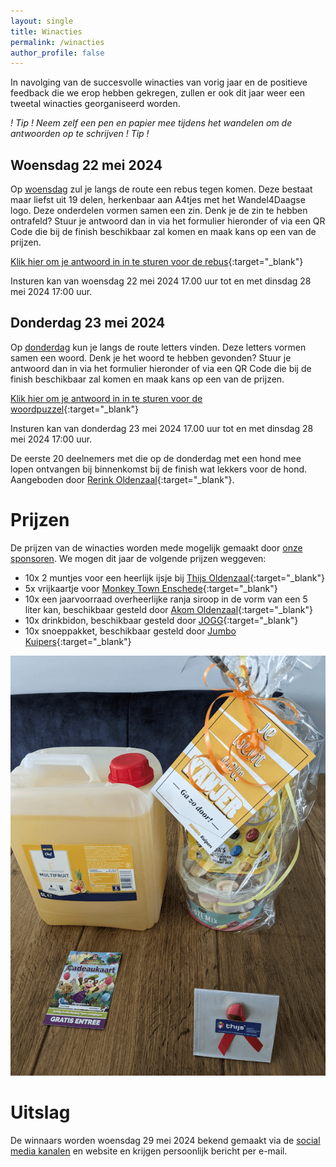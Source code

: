 ```yaml
---
layout: single
title: Winacties
permalink: /winacties
author_profile: false
---
```


In navolging van de succesvolle winacties van vorig jaar en de positieve feedback die we erop hebben gekregen, zullen er ook dit jaar weer een tweetal winacties georganiseerd worden.  

_! Tip ! Neem zelf een pen en papier mee tijdens het wandelen om de antwoorden op te schrijven ! Tip !_  

## Woensdag 22 mei 2024

Op [woensdag](/routes/woensdag) zul je langs de route een rebus tegen komen. Deze bestaat maar liefst uit 19 delen, herkenbaar aan A4tjes met het Wandel4Daagse logo. Deze onderdelen vormen samen een zin. Denk je de zin te hebben ontrafeld? Stuur je antwoord dan in via het formulier hieronder of via een QR Code die bij de finish beschikbaar zal komen en maak kans op een van de prijzen.  

[Klik hier om je antwoord in in te sturen voor de rebus](https://forms.microsoft.com/e/Hv5vQy0H3U){:target="_blank"}  

Insturen kan van woensdag 22 mei 2024 17.00 uur tot en met dinsdag 28 mei 2024 17:00 uur.  

## Donderdag 23 mei 2024

Op [donderdag](/routes/donderdag) kun je langs de route letters vinden. Deze letters vormen samen een woord. Denk je het woord te hebben gevonden? Stuur je antwoord dan in via het formulier hieronder of via een QR Code die bij de finish beschikbaar zal komen en maak kans op een van de prijzen.  

[Klik hier om je antwoord in in te sturen voor de woordpuzzel](https://forms.microsoft.com/e/ARxC2Ru2Z4){:target="_blank"}  

Insturen kan van donderdag 23 mei 2024 17.00 uur tot en met dinsdag 28 mei 2024 17:00 uur.  

De eerste 20 deelnemers met die op de donderdag met een hond mee lopen ontvangen bij binnenkomst bij de finish wat lekkers voor de hond. Aangeboden door [Rerink Oldenzaal](https://reerink.nl){:target="_blank"}.  

# Prijzen

De prijzen van de winacties worden mede mogelijk gemaakt door [onze sponsoren](/sponsoren). We mogen dit jaar de volgende prijzen weggeven:

- 10x 2 muntjes voor een heerlijk ijsje bij [Thijs Oldenzaal](https://thijs-oldenzaal.nl){:target="_blank"}
- 5x vrijkaartje voor [Monkey Town Enschede](https://monkeytown.eu/nl/enschede/home){:target="_blank"}
- 10x een jaarvoorraad overheerlijke ranja siroop in de vorm van een 5 liter kan, beschikbaar gesteld door [Akom Oldenzaal](https://www.akomoldenzaal.nl/){:target="_blank"}  
- 10x drinkbidon, beschikbaar gesteld door [JOGG](https://jogg.nl/){:target="_blank"}  
- 10x snoeppakket, beschikbaar gesteld door [Jumbo Kuipers](https://www.jumbo.com/winkel/oldenzaal/jumbo-oldenzaal-kuipers){:target="_blank"}  

![Foto van de prijzen](/assets/images/news/2024/prijzen.png)

# Uitslag

De winnaars worden woensdag 29 mei 2024 bekend gemaakt via de [social media kanalen](/socials) en website en krijgen persoonlijk bericht per e-mail.  